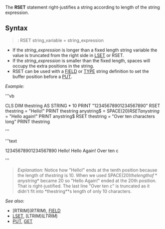 The **RSET** statement right-justifies a string according to length of the string expression. 


## Syntax

> : RSET string_variable = string_expression



* If the *string_expression* is longer than a fixed length string variable the value is truncated from the right side in [LSET](LSET) or RSET.
* If the *string_expression* is smaller than the fixed length, spaces will occupy the extra positions in the string. 
* RSET can be used with a [FIELD](FIELD) or [TYPE](TYPE) string definition to set the buffer position before a [PUT](PUT).


*Example:*

'''vb

CLS
DIM thestring AS STRING * 10
PRINT "12345678901234567890"
RSET thestring = "Hello!"
PRINT thestring
anystring$ = SPACE$(20)
RSET anystring$ = "Hello again!"
PRINT anystring$
RSET thestring = "Over ten characters long"
PRINT thestring 

'''

'''text


12345678901234567890
    Hello!
        Hello Again!
Over ten c

'''


> *Explanation:* Notice how "Hello!" ends at the tenth position because the length of *thestring* is 10. When we used SPACE$(20) the length of *anystring$* became 20 so "Hello Again!" ended at the 20th position. That is right-justified. The last line "Over ten c" is truncated as it didn't fit into *thestring**s length of only 10 characters.


*See also:* 
* [RTRIM$](RTRIM$), [FIELD](FIELD)
* [LSET](LSET), [LTRIM$](LTRIM$)
* [PUT](PUT), [GET](GET)




